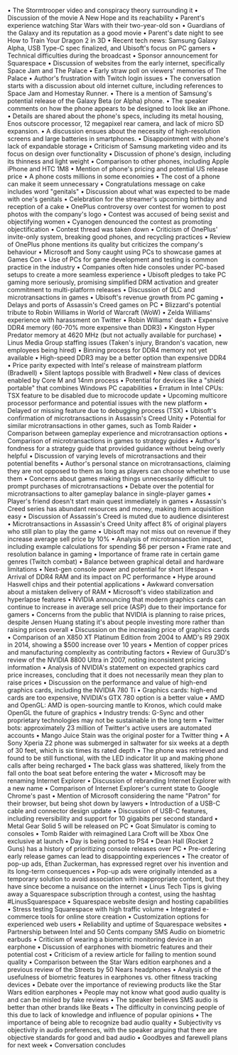 • The Stormtrooper video and conspiracy theory surrounding it
• Discussion of the movie A New Hope and its reachability
• Parent's experience watching Star Wars with their two-year-old son
• Guardians of the Galaxy and its reputation as a good movie
• Parent's date night to see How to Train Your Dragon 2 in 3D
• Recent tech news: Samsung Galaxy Alpha, USB Type-C spec finalized, and Ubisoft's focus on PC gamers
• Technical difficulties during the broadcast
• Sponsor announcement for Squarespace
• Discussion of websites from the early internet, specifically Space Jam and The Palace
• Early straw poll on viewers' memories of The Palace
• Author's frustration with Twitch login issues
• The conversation starts with a discussion about old internet culture, including references to Space Jam and Homestay Runner.
• There is a mention of Samsung's potential release of the Galaxy Beta (or Alpha) phone.
• The speaker comments on how the phone appears to be designed to look like an iPhone.
• Details are shared about the phone's specs, including its metal housing, Enos outscore processor, 12 megapixel rear camera, and lack of micro SD expansion.
• A discussion ensues about the necessity of high-resolution screens and large batteries in smartphones.
• Disappointment with phone's lack of expandable storage
• Criticism of Samsung marketing video and its focus on design over functionality
• Discussion of phone's design, including its thinness and light weight
• Comparison to other phones, including Apple iPhone and HTC 1M8
• Mention of phone's pricing and potential US release price
• A phone costs millions in some economies
• The cost of a phone can make it seem unnecessary
• Congratulations message on cake includes word "genitals"
• Discussion about what was expected to be made with one's genitals
• Celebration for the streamer's upcoming birthday and reception of a cake
• OnePlus controversy over contest for women to post photos with the company's logo
• Contest was accused of being sexist and objectifying women
• Cyanogen denounced the contest as promoting objectification
• Contest thread was taken down
• Criticism of OnePlus' invite-only system, breaking good phones, and recycling practices
• Review of OnePlus phone mentions its quality but criticizes the company's behaviour
• Microsoft and Sony caught using PCs to showcase games at Games Con
• Use of PCs for game development and testing is common practice in the industry
• Companies often hide consoles under PC-based setups to create a more seamless experience
• Ubisoft pledges to take PC gaming more seriously, promising simplified DRM activation and greater commitment to multi-platform releases
• Discussion of DLC and microtransactions in games
• Ubisoft's revenue growth from PC gaming
• Delays and ports of Assassin's Creed games on PC
• Blizzard's potential tribute to Robin Williams in World of Warcraft (WoW)
• Zelda Williams' experience with harassment on Twitter
• Robin Williams' death
• Expensive DDR4 memory (60-70% more expensive than DDR3)
• Kingston Hyper Predator memory at 4620 MHz (but not actually available for purchase)
• Linus Media Group staffing issues (Taken's injury, Brandon's vacation, new employees being hired)
• Binning process for DDR4 memory not yet available
• High-speed DDR3 may be a better option than expensive DDR4
• Price parity expected with Intel's release of mainstream platform (Bradwell)
• Silent laptops possible with Bradwell
• New class of devices enabled by Core M and 14nm process
• Potential for devices like a "shield portable" that combines Windows PC capabilities
• Erratum in Intel CPUs: TSX feature to be disabled due to microcode update
• Upcoming multicore processor performance and potential issues with the new platform
• Delayed or missing feature due to debugging process (TSX)
• Ubisoft's confirmation of microtransactions in Assassin's Creed Unity
• Potential for similar microtransactions in other games, such as Tomb Raider
• Comparison between gameplay experience and microtransaction options
• Comparison of microtransactions in games to strategy guides
• Author's fondness for a strategy guide that provided guidance without being overly helpful
• Discussion of varying levels of microtransactions and their potential benefits
• Author's personal stance on microtransactions, claiming they are not opposed to them as long as players can choose whether to use them
• Concerns about games making things unnecessarily difficult to prompt purchases of microtransactions
• Debate over the potential for microtransactions to alter gameplay balance in single-player games
• Player's friend doesn't start main quest immediately in games
• Assassin's Creed series has abundant resources and money, making item acquisition easy
• Discussion of Assassin's Creed is muted due to audience disinterest
• Microtransactions in Assassin's Creed Unity affect 8% of original players who still plan to play the game
• Ubisoft may not miss out on revenue if they increase average sell price by 10%
• Analysis of microtransaction impact, including example calculations for spending $6 per person
• Frame rate and resolution balance in gaming
• Importance of frame rate in certain game genres (Twitch combat)
• Balance between graphical detail and hardware limitations
• Next-gen console power and potential for short lifespan
• Arrival of DDR4 RAM and its impact on PC performance
• Hype around Haswell chips and their potential applications
• Awkward conversation about a mistaken delivery of RAM
• Microsoft's video stabilization and hyperlapse features
• NVIDIA announcing that modern graphics cards can continue to increase in average sell price (ASP) due to their importance for gamers
• Concerns from the public that NVIDIA is planning to raise prices, despite Jensen Huang stating it's about people investing more rather than raising prices overall
• Discussion on the increasing price of graphics cards
• Comparison of an X850 XT Platinum Edition from 2004 to AMD's R9 290X in 2014, showing a $500 increase over 10 years
• Mention of copper prices and manufacturing complexity as contributing factors
• Review of Guru3D's review of the NVIDIA 8800 Ultra in 2007, noting inconsistent pricing information
• Analysis of NVIDIA's statement on expected graphics card price increases, concluding that it does not necessarily mean they plan to raise prices
• Discussion on the performance and value of high-end graphics cards, including the NVIDIA 780 Ti
• Graphics cards: high-end cards are too expensive, NVIDIA's GTX 780 option is a better value
• AMD and OpenGL: AMD is open-sourcing mantle to Kronos, which could make OpenGL the future of graphics
• Industry trends: G-Sync and other proprietary technologies may not be sustainable in the long term
• Twitter bots: approximately 23 million of Twitter's active users are automated accounts
• Mango Juice Stain was the original poster for a Twitter thing
• A Sony Xperia Z2 phone was submerged in saltwater for six weeks at a depth of 30 feet, which is six times its rated depth
• The phone was retrieved and found to be still functional, with the LED indicator lit up and making phone calls after being recharged
• The back glass was shattered, likely from the fall onto the boat seat before entering the water
• Microsoft may be renaming Internet Explorer
• Discussion of rebranding Internet Explorer with a new name
• Comparison of Internet Explorer's current state to Google Chrome's past
• Mention of Microsoft considering the name "Patron" for their browser, but being shot down by lawyers
• Introduction of a USB-C cable and connector design update
• Discussion of USB-C features, including reversibility and support for 10 gigabits per second standard
• Metal Gear Solid 5 will be released on PC
• Goat Simulator is coming to consoles
• Tomb Raider with reimagined Lara Croft will be Xbox One exclusive at launch
• Day is being ported to PS4
• Dean Hall (Rocket 2 Guns) has a history of prioritizing console releases over PC
• Pre-ordering early release games can lead to disappointing experiences
• The creator of pop-up ads, Ethan Zuckerman, has expressed regret over his invention and its long-term consequences
• Pop-up ads were originally intended as a temporary solution to avoid association with inappropriate content, but they have since become a nuisance on the internet
• Linus Tech Tips is giving away a Squarespace subscription through a contest, using the hashtag #LinusSquarespace
• Squarespace website design and hosting capabilities
• Stress testing Squarespace with high traffic volume
• Integrated e-commerce tools for online store creation
• Customization options for experienced web users
• Reliability and uptime of Squarespace websites
• Partnership between Intel and 50 Cents company SMS Audio on biometric earbuds
• Criticism of wearing a biometric monitoring device in an earphone
• Discussion of earphones with biometric features and their potential cost
• Criticism of a review article for failing to mention sound quality
• Comparison between the Star Wars edition earphones and a previous review of the Streets by 50 Nears headphones
• Analysis of the usefulness of biometric features in earphones vs. other fitness tracking devices
• Debate over the importance of reviewing products like the Star Wars edition earphones
• People may not know what good audio quality is and can be misled by fake reviews
• The speaker believes SMS audio is better than other brands like Beats
• The difficulty in convincing people of this due to lack of knowledge and influence of popular opinions
• The importance of being able to recognize bad audio quality
• Subjectivity vs objectivity in audio preferences, with the speaker arguing that there are objective standards for good and bad audio
• Goodbyes and farewell plans for next week 
• Conversation concludes